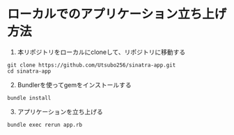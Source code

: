 # ローカルでのアプリケーション立ち上げ方法

1. 本リポジトリをローカルにcloneして、リポジトリに移動する

```
git clone https://github.com/Utsubo256/sinatra-app.git
cd sinatra-app
```

2. Bundlerを使ってgemをインストールする

```
bundle install
```

3. アプリケーションを立ち上げる

```
bundle exec rerun app.rb
```
